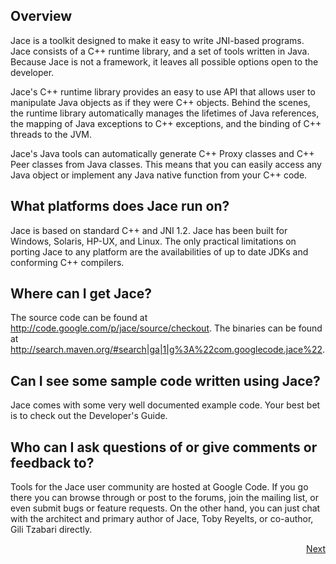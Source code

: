 ## Overview ##

Jace is a toolkit designed to make it easy to write JNI-based programs. Jace consists of a C++ runtime library, and a set of tools written in Java. Because Jace is not a framework, it leaves all possible options open to the developer.

Jace's C++ runtime library provides an easy to use API that allows user to manipulate Java objects as if they were C++ objects. Behind the scenes, the runtime library automatically manages the lifetimes of Java references, the mapping of Java exceptions to C++ exceptions, and the binding of C++ threads to the JVM.

Jace's Java tools can automatically generate C++ Proxy classes and C++ Peer classes from Java classes. This means that you can easily access any Java object or implement any Java native function from your C++ code.

## What platforms does Jace run on? ##

Jace is based on standard C++ and JNI 1.2. Jace has been built for Windows, Solaris, HP-UX, and Linux. The only practical limitations on porting Jace to any platform are the availabilities of up to date JDKs and conforming C++ compilers.

## Where can I get Jace? ##

The source code can be found at http://code.google.com/p/jace/source/checkout.
The binaries can be found at http://search.maven.org/#search|ga|1|g%3A%22com.googlecode.jace%22.

## Can I see some sample code written using Jace? ##

Jace comes with some very well documented example code. Your best bet is to check out the Developer's Guide.

## Who can I ask questions of or give comments or feedback to? ##

Tools for the Jace user community are hosted at Google Code. If you go there you can browse through or post to the forums, join the mailing list, or even submit bugs or feature requests. On the other hand, you can just chat with the architect and primary author of Jace, Toby Reyelts, or co-author, Gili Tzabari directly.

<p align='right'><a href='DeveloperGuide.md'>Next</a></p>